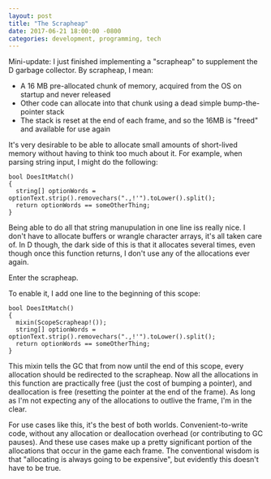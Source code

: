 ```yaml
---
layout: post
title: "The Scrapheap"
date: 2017-06-21 18:00:00 -0800
categories: development, programming, tech
---
```


Mini-update: I just finished implementing a "scrapheap" to supplement the D garbage collector. By scrapheap, I mean:

- A 16 MB pre-allocated chunk of memory, acquired from the OS on startup and never released
- Other code can allocate into that chunk using a dead simple bump-the-pointer stack
- The stack is reset at the end of each frame, and so the 16MB is "freed" and available for use again

It's very desirable to be able to allocate small amounts of short-lived memory without having to think too much about it. For example, when parsing string input, I might do the following:

```
bool DoesItMatch()
{
  string[] optionWords = optionText.strip().removechars(".,!'").toLower().split();
  return optionWords == someOtherThing;
}
```

Being able to do all that string manupulation in one line iss really nice. I don't have to allocate buffers or wrangle character arrays, it's all taken care of. In D though, the dark side of this is that it allocates several times, even though once this function returns, I don't use any of the allocations ever again.

Enter the scrapheap.

To enable it, I add one line to the beginning of this scope:

```
bool DoesItMatch()
{
  mixin(ScopeScrapheap!());
  string[] optionWords = optionText.strip().removechars(".,!'").toLower().split();
  return optionWords == someOtherThing;
}
```

This mixin tells the GC that from now until the end of this scope, every allocation should be redirected to the scrapheap. Now all the allocations in this function are practically free (just the cost of bumping a pointer), and deallocation is free (resetting the pointer at the end of the frame). As long as I'm not expecting any of the allocations to outlive the frame, I'm in the clear.

For use cases like this, it's the best of both worlds. Convenient-to-write code, without any allocation or deallocation overhead (or contributing to GC pauses). And these use cases make up a pretty significant portion of the allocations that occur in the game each frame. The conventional wisdom is that "allocating is always going to be expensive", but evidently this doesn't have to be true.
